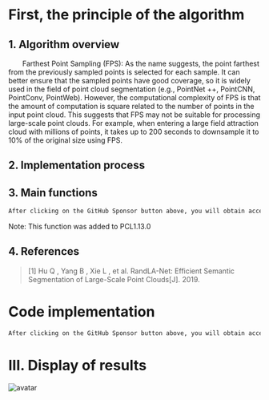 #  First, the principle of the algorithm 

##  1. Algorithm overview 

   Farthest Point Sampling (FPS): As the name suggests, the point farthest from the previously sampled points is selected for each sample. It can better ensure that the sampled points have good coverage, so it is widely used in the field of point cloud segmentation (e.g., PointNet ++, PointCNN, PointConv, PointWeb). However, the computational complexity of FPS is that the amount of computation is square related to the number of points in the input point cloud. This suggests that FPS may not be suitable for processing large-scale point clouds. For example, when entering a large field attraction cloud with millions of points, it takes up to 200 seconds to downsample it to 10% of the original size using FPS. 

##  2. Implementation process 

##  3. Main functions 

  ```python  
After clicking on the GitHub Sponsor button above, you will obtain access permissions to my private code repository ( https://github.com/slowlon/my_code_bar ) to view this blog code. By searching the code number of this blog, you can find the code you need, code number is: 202402030957427520
  ```  
 Note: This function was added to PCL1.13.0 

##  4. References 

>  [1] Hu Q , Yang B , Xie L , et al. RandLA-Net: Efficient Semantic Segmentation of Large-Scale Point Clouds[J]. 2019. 

#  Code implementation 

  ```python  
After clicking on the GitHub Sponsor button above, you will obtain access permissions to my private code repository ( https://github.com/slowlon/my_code_bar ) to view this blog code. By searching the code number of this blog, you can find the code you need, code number is: 202402030957427520
  ```  
#  III. Display of results 

 ![avatar]( 4f6ef957edfd4a95af260958d2ef035d.png) 

